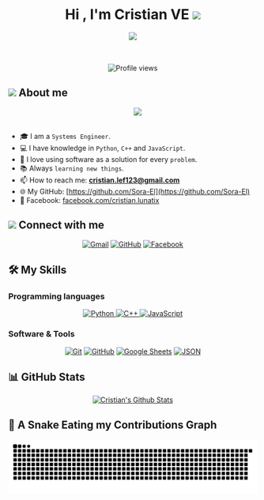 <h1 align="center">Hi , I'm Cristian VE <img src="https://media.giphy.com/media/hvRJCLFzcasrR4ia7z/giphy.gif" width="35"></h1>
<p align="center">
  <a href="https://github.com/DenverCoder1/readme-typing-svg">
    <img src="https://readme-typing-svg.herokuapp.com?font=Time+New+Roman&color=%23C8BE25&size=25&center=true&vCenter=true&width=600&height=100&lines=Systems+Engineer;Python%2C+C%2B%2B%2C+JavaScript+Developer;Always+learning+new+things">
  </a>
</p>

<br>

<p align="center"> 
	<img src="https://komarev.com/ghpvc/?username=Sora-El&label=Profile%20views&color=0047AB&style=plastic?" alt="Profile views" height=25px width=160px/> 
</p>

## <picture><img src="https://github.com/7oSkaaa/7oSkaaa/blob/main/Images/about_me.gif?raw=true" width=50px></picture> About me

<picture> 
  <img align="right" src="https://github.com/7oSkaaa/7oSkaaa/blob/main/Images/Right_Side.gif?raw=true" width=250px>
</picture>

<br><br>

- 🎓 I am a `Systems Engineer`.
- 💻 I have knowledge in `Python`, `C++` and `JavaScript`.
- 🧠 I love using software as a solution for every `problem`.
- 📚 Always `learning new things`.
- 📫 How to reach me: **cristian.lef123@gmail.com**
- 🌐 My GitHub: [https://github.com/Sora-El](https://github.com/Sora-El)
- 📘 Facebook: [facebook.com/cristian.lunatix](https://www.facebook.com/cristian.lunatix)

<!-- 
## <picture><img src="https://github.com/7oSkaaa/7oSkaaa/blob/main/Images/competitive_programming_profile.png?raw=true" width=40></picture> My Competitive Programming Profiles
(Commented for now, can be enabled later)
<p align="center">
  ...
</p>
-->

## <picture><img src="https://github.com/7oSkaaa/7oSkaaa/blob/main/Images/Connect-with-me.gif?raw=true" width="100px"></picture> Connect with me
<p align="center">
	<a href="mailto:cristian.lef123@gmail.com"><img src="https://img.shields.io/badge/gmail-%23EA4335.svg?style=plastic&logo=gmail&logoColor=white" alt="Gmail"/></a>
	<a href="https://github.com/Sora-El"><img src="https://img.shields.io/badge/github-%23181717.svg?style=plastic&logo=github&logoColor=white" alt="GitHub"/></a>
	<a href="https://www.facebook.com/cristian.lunatix"><img src="https://img.shields.io/badge/facebook-%231877F2.svg?style=plastic&logo=facebook&logoColor=white" alt="Facebook"/></a>
</p>

## 🛠️ My Skills

### Programming languages
<p align="center"> 
  <a href="https://www.python.org" target="_blank">
    <img alt="Python" src="https://img.shields.io/badge/Python%20-%2314354C.svg?style=plastic&logo=python&logoColor=white">
  </a>
  <a href="https://www.cprogramming.com/" target="_blank"> 
    <img alt="C++" src="https://img.shields.io/badge/C++%20-%2300599C.svg?style=plastic&logo=c%2B%2B&logoColor=white">
  </a> 
  <a href="https://developer.mozilla.org/en-US/docs/Web/JavaScript" target="_blank"> 
    <img alt="JavaScript" src="https://img.shields.io/badge/JavaScript%20-%23F7DF1E.svg?style=plastic&logo=javascript&logoColor=black">
  </a>
</p>

### Software & Tools
<p align="center">
  <a href="#"><img alt="Git" src="https://img.shields.io/badge/Git%20-%23F05033.svg?style=plastic&logo=git&logoColor=white"></a>
  <a href="#"><img alt="GitHub" src="https://img.shields.io/badge/github-%23181717.svg?style=plastic&logo=github&logoColor=white"></a>
  <a href="#"><img alt="Google Sheets" src="https://img.shields.io/badge/Google%20Sheets%20-%2334A853.svg?style=plastic&logo=google%20sheets&logoColor=white"></a>
  <a href="#"><img alt="JSON" src="https://img.shields.io/badge/json-%23000000.svg?style=plastic&logo=json&logoColor=white"></a>
</p>

<!-- 
## 🔥 Streak Stats
(Commented for now, can be enabled later)
<p align="center"><img src="https://github-readme-streak-stats.herokuapp.com/?user=Sora-El&theme=tokyonight_duo" alt="Streak Stats" /></p>
-->

## 📊 GitHub Stats
<p align="center">
    <a href="https://github.com/anuraghazra/github-readme-stats">
	    <img alt="Cristian's Github Stats" src="https://github-readme-stats.vercel.app/api?username=Sora-El&show_icons=true&count_private=true&locale=en&theme=tokyonight&layout=compact" height="230px"/>
    </a>
</p>

<!-- 
## 🏆 GitHub Trophies
(Commented for now, can be enabled later)
<p align="center">
  <img src="https://github-profile-trophy.vercel.app/?username=Sora-El&theme=tokyonight&column=4&margin-w=15&margin-h=15" alt="Trophies"/>
</p>
-->

## 🐍 A Snake Eating my Contributions Graph
<p align="center">
	<img src="https://github.com/7oSkaaa/7oSkaaa/blob/output/github-contribution-grid-snake.svg" alt="Snake Game"/>
</p>
